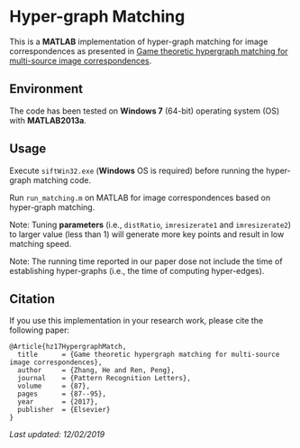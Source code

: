 # Hyper-graph Matching

This is a **MATLAB** implementation of hyper-graph matching for image correspondences as presented in [Game theoretic hypergraph matching for multi-source image correspondences](https://www.sciencedirect.com/science/article/pii/S0167865516301738).

## Environment

The code has been tested on **Windows 7** (64-bit) operating system (OS) with **MATLAB2013a**.

## Usage

Execute `siftWin32.exe` (**Windows** OS is required) before running the hyper-graph matching code.

Run `run_matching.m` on MATLAB for image correspondences based on hyper-graph matching.

Note: Tuning **parameters** (i.e., `distRatio`, `imresizerate1` and `imresizerate2`) to larger value (less than 1) will generate more key points and result in low matching speed.

Note: The running time reported in our paper dose not include the time of establishing hyper-graphs (i.e., the time of computing hyper-edges).

## Citation

If you use this implementation in your research work, please cite the following paper:

    @Article{hz17HypergraphMatch,
      title      = {Game theoretic hypergraph matching for multi-source image correspondences},
      author     = {Zhang, He and Ren, Peng},
      journal    = {Pattern Recognition Letters},
      volume     = {87},
      pages      = {87--95},
      year       = {2017},
      publisher  = {Elsevier}
    }

<i>Last updated: 12/02/2019</i>

